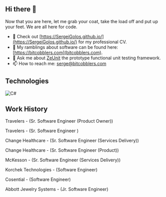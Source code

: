 ## Hi there 👋

Now that you are here, let me grab your coat, take the load off and put up your feet.  We are all here for code.

- 🔭 Check out [https://SergeiGolos.github.io/](https://SergeiGolos.github.io/) for my professional CV.
- 🤔 My ramblings about software can be found here: [https://bitcobblers.com](bitcobblers.com).
- 💬 Ask me about [ZeUnit](https://github.com/bitcobblers/ZeUnit) the prototype functional unit testing framework.
- 📫 How to reach me: [serge@bitcobblers.com](mailto:serge@bitcobblers.com)

## Technologies

![C#](https://img.shields.io/badge/c%23-%23239120.svg?style=for-the-badge&logo=csharp&logoColor=white)


## Work History

  Travelers - (Sr. Software Engineer (Product Owner))  

  Travelers - (Sr. Software Engineer )  

  Change Healthcare - (Sr. Software Engineer (Services Delivery))  

  Change Healthcare - (Sr. Software Engineer (Product))  

  McKesson - (Sr. Software Engineer (Services Delivery))  

  Korchek Technologies - (Software Engineer)  

  Cosential - (Software Engineer)  

  Abbott Jewelry Systems - (Jr. Software Engineer)  
